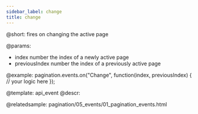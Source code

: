 ```yaml
---
sidebar_label: change
title: change
---          
```


@short:
fires on changing the active page

@params:
- index     number  the index of a newly active page
- previousIndex     number  the index of a previously active page


@example:
pagination.events.on("Change", function(index, previousIndex) {
  // your logic here
});


@template: api_event
@descr:


@relatedsample:
pagination/05_events/01_pagination_events.html
